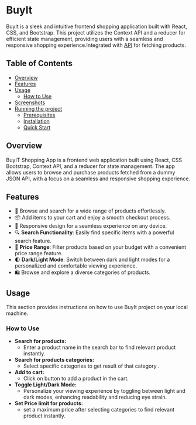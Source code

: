 
# BuyIt

BuyIt is  a sleek and intuitive frontend shopping application built with React, CSS, and Bootstrap. This project utilizes the Context API and a reducer for efficient state management, providing users with a seamless and responsive shopping experience.Integrated with [API](https://dummyjson.com/products) for fetching products.

## Table of Contents

- [Overview](#overview)
- [Features](#features)
- [Usage](#usage)
  - [How to Use](#how-to-use)
- [Screenshots](#screenshots)
- [Running the project](#runnig-the-project)
  - [Prerequisites](#prerequisites)
  - [Installation](#installation)
  - [Quick Start](#quick-start)

## Overview
BuyIT Shopping App is a frontend web application built using React, CSS Bootstrap, Context API, and a reducer for state management. The app allows users to browse and purchase products fetched from a dummy JSON API, with a focus on a seamless and responsive shopping experience.

## Features
- 🛒 Browse and search for a wide range of products effortlessly.
- 📦 Add items to your cart and enjoy a smooth checkout process.
- 📱 Responsive design for a seamless experience on any device.
- 🔍 **Search Functionality**: Easily find specific items with a powerful search feature.
- 💸 **Price Range**: Filter products based on your budget with a convenient price range feature.
- 🌓 **Dark/Light Mode**: Switch between dark and light modes for a personalized and comfortable viewing experience.
- 🛍️ Browse and explore a diverse categories of products.
## Usage
This section provides instructions on how to use BuyIt project on your local machine.

### How to Use

- **Search for products:**
  - Enter a product name in the search bar to find relevant product instantly.
- **Search for products categories:**
  - Select specific categories to get result of that category .
- **Add to cart:**
  - Click on button to add a product in the cart.
- **Toggle Light/Dark Mode:**
  - Personalize your viewing experience by toggling between light and dark modes, enhancing readability and reducing eye strain.
- **Set Price limit for products:**
  - set a maximum price after selecting categories to find relevant product instantly.
